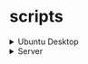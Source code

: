 # scripts
<details>
  <summary>Ubuntu Desktop</summary>
  # Installing
  ---
  - Curl
  - Brave
  - Discord
  - Steam
  - Lutris
  - Stacer
  - Grub Customizer
  - Flatpak
  - Mission Center
  - Sober
  ---
  ### Run
  ```bash
    bash -c "$(curl -sS https://raw.githubusercontent.com/syrabrox/scripts/refs/heads/main/ubuntu_desktop/script.sh)"
  ```
</details> 
<details>
  <summary>Server</summary>
  # 🔧 Simple Linux Backup & Restore Script

  This script creates compressed backups of important folders like `/var/lib/docker`, `/home/asa`, and `/media`.  
  It also supports **restore** and sends status updates to a Discord webhook.

  ---

  ## 📂 Features
  - Backup `/var/lib/docker`, `/home/asa`, `/media`
  - Restore from `.tar.gz` backups
  - Prevents multiple backup/restore runs (lockfile)
  - Discord notifications via webhook (saved in a file "webhook.txt")
  - Interactive menu or command-line arguments

  ---

  ## 🚀 Quick Start

  ### Run directly:
  ```bash
    bash -c "$(curl -sS https://raw.githubusercontent.com/syrabrox/scripts/refs/heads/main/server/script.sh)"
  ```

  ## 💻 Usage
  with menu:
  ```bash
    ./backup.sh
  ```
  direct mode:
  ```bash
  ./backup.sh backup
  ```
  ```bash
  ./backup.sh restore
  ```
</details> 
